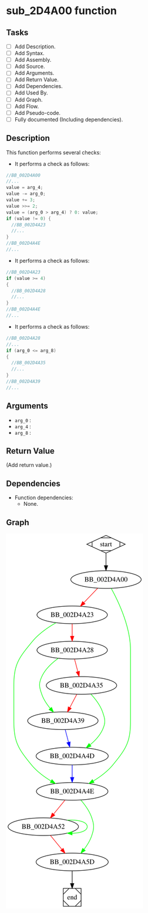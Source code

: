 # sub_2D4A00 function

## Tasks

- [ ] Add Description.
- [ ] Add Syntax.
- [ ] Add Assembly.
- [ ] Add Source.
- [ ] Add Arguments.
- [ ] Add Return Value.
- [ ] Add Dependencies.
- [ ] Add Used By.
- [ ] Add Graph.
- [ ] Add Flow.
- [ ] Add Pseudo-code.
- [ ] Fully documented (Including dependencies).

## Description

This function performs several checks:

* It performs a check as follows:
```c
//BB_002D4A00
//...
value = arg_4;
value -= arg_0;
value += 3;
value >>= 2;
value = (arg_0 > arg_4) ? 0: value;
if (value != 0) {
  //BB_002D4A23
  //...
}
//BB_002D4A4E
//...
```

* It performs a check as follows:
```c
//BB_002D4A23
if (value >= 4)
{
  //BB_002D4A28
  //...
}
//BB_002D4A4E
//...
```

* It performs a check as follows:
```c
//BB_002D4A28
//...
if (arg_0 <= arg_8)
{
  //BB_002D4A35
  //...
}
//BB_002D4A39
//...
```


## Arguments

* `arg_0` : 
* `arg_4` : 
* `arg_8` : 

## Return Value

(Add return value.)

## Dependencies

* Function dependencies:
  * None.

## Graph

![sub_2D4A00 Graph](../svg/sub_2D4A00.svg "sub_2D4A00 Graph")

